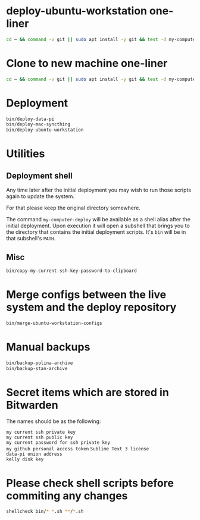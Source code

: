 # deploy-ubuntu-workstation one-liner
```sh
cd ~ && command -v git || sudo apt install -y git && test -d my-computer-deploy || git clone https://github.com/senotrusov/my-computer-deploy.git && cd my-computer-deploy && bin/deploy-ubuntu-workstation
```

# Clone to new machine one-liner
```sh
cd ~ && command -v git || sudo apt install -y git && test -d my-computer-deploy || git clone https://github.com/senotrusov/my-computer-deploy.git && cd my-computer-deploy && ls -1 bin/*
```

# Deployment
```sh
bin/deploy-data-pi
bin/deploy-mac-syncthing
bin/deploy-ubuntu-workstation
```

# Utilities
## Deployment shell

Any time later after the initial deployment you may wish to run those scripts again to update the system.

For that please keep the original directory somewhere.

The command ``my-computer-deploy`` will be available as a shell alias after the initial deployment. Upon execution it will open a subshell that brings you to the directory that contains the initial deployment scripts. It's ``bin`` will be in that subshell's ``PATH``.

## Misc
```sh
bin/copy-my-current-ssh-key-password-to-clipboard
```

# Merge configs between the live system and the deploy repository
```sh
bin/merge-ubuntu-workstation-configs
```

# Manual backups
```sh
bin/backup-polina-archive
bin/backup-stan-archive
```

# Secret items which are stored in Bitwarden

The names should be as the following:

``my current ssh private key``  
``my current ssh public key``  
``my current password for ssh private key``  
``my github personal access token``
``Sublime Text 3 license``  
``data-pi onion address``  
``kelly disk key``  

# Please check shell scripts before commiting any changes
```sh
shellcheck bin/* *.sh **/*.sh
```
